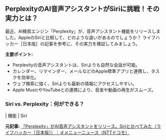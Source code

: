 ## PerplexityのAI音声アシスタントがSiriに挑戦！その実力とは？

最近、AI検索エンジン「Perplexity」が、音声アシスタント機能をリリースしました。AppleのSiriと比較して、どのような違いがあるのでしょうか？ ライフハッカー［日本版］の記事を参考に、その実力を検証してみましょう。

**主要ポイント:**

* Perplexityの音声アシスタントは、Siriよりも自然な会話が可能。
* カレンダー、リマインダー、メールなどのApple標準アプリと連携し、タスクを効率化。
* ウェブ検索に強く、Siriよりも最新の情報にアクセスしやすい。
* Apple MusicやYouTubeとの連携により、音楽や動画の再生がスムーズ。

### Siri vs. Perplexity：何ができる？

| 機能 | Siri 

**元記事:** [「Perplexity」がAI音声アシスタントをリリース。Siriと比べてみた（ライフハッカー［日本版］）｜ｄメニューニュース（NTTドコモ）](https://topics.smt.docomo.ne.jp/article/lifehacker/trend/lifehacker_2505-use-perplexity-ai-voice-assistant-if-tired-of-siri)